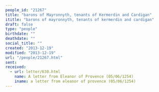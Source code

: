 ```yaml
---
people_id: "21267"
title: "barons of Mayronnyth, tenants of Kermerdin and Cardigan"
ititle: "barons of mayronnyth, tenants of kermerdin and cardigan"
draft: false
type: "people"
birthdate: ""
deathdate: ""
social_title: ""
created: "2013-12-19"
modified: "2013-12-19"
url: "/people/21267.html"
sent:
received:
  - url: letter/630.html
    name: A letter from Eleanor of Provence (05/06/1254)
    iname: a letter from eleanor of provence (05/06/1254)
---
```

